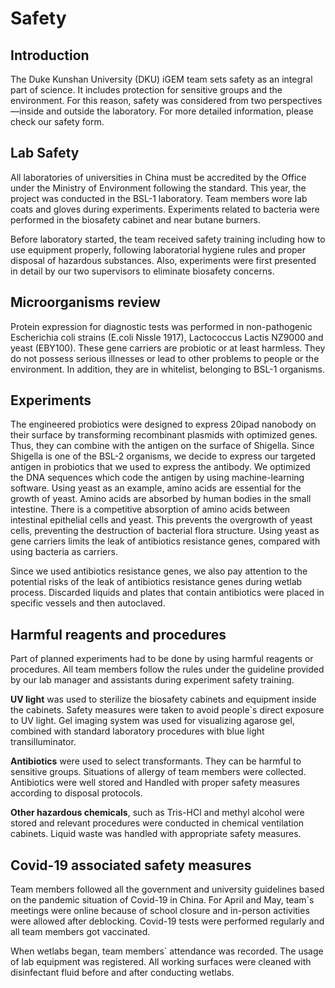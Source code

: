 # Safety
## Introduction
The Duke Kunshan University (DKU) iGEM team sets safety as an integral part of science. It includes protection for sensitive groups and the environment. For this reason, safety was considered from two perspectives—inside and outside the laboratory. For more detailed information, please check our safety form.
## Lab Safety
All laboratories of universities in China must be accredited by the Office under the Ministry of Environment following the standard. This year, the project was conducted in the BSL-1 laboratory. Team members wore lab coats and gloves during experiments. Experiments related to bacteria were performed in the biosafety cabinet and near butane burners.

Before laboratory started, the team received safety training including how to use equipment properly, following laboratorial hygiene rules and proper disposal of hazardous substances. Also, experiments were first presented in detail by our two supervisors to eliminate biosafety concerns.
## Microorganisms review
Protein expression for diagnostic tests was performed in non-pathogenic Escherichia coli strains (E.coli Nissle 1917), Lactococcus Lactis NZ9000 and yeast (EBY100). These gene carriers are probiotic or at least harmless. They do not possess serious illnesses or lead to other problems to people or the environment. In addition, they are in whitelist, belonging to BSL-1 organisms.
## Experiments
The engineered probiotics were designed to express 20ipad nanobody on their surface by transforming recombinant plasmids with optimized genes. Thus, they can combine with the antigen on the surface of Shigella. Since Shigella is one of the BSL-2 organisms, we decide to express our targeted antigen in probiotics that we used to express the antibody. We optimized the DNA sequences which code the antigen by using machine-learning software. Using yeast as an example, amino acids are essential for the growth of yeast. Amino acids are absorbed by human bodies in the small intestine. There is a competitive absorption of amino acids between intestinal epithelial cells and yeast. This prevents the overgrowth of yeast cells, preventing the destruction of bacterial flora structure. Using yeast as gene carriers limits the leak of antibiotics resistance genes, compared with using bacteria as carriers.

Since we used antibiotics resistance genes, we also pay attention to the potential risks of the leak of antibiotics resistance genes during wetlab process. Discarded liquids and plates that contain antibiotics were placed in specific vessels and then autoclaved. 
## Harmful reagents and procedures
Part of planned experiments had to be done by using harmful reagents or procedures. All team members follow the rules under the guideline provided by our lab manager and assistants during experiment safety training.

**UV light** was used to sterilize the biosafety cabinets and equipment inside the cabinets. Safety measures were taken to avoid people`s direct exposure to UV light. Gel imaging system was used for visualizing agarose gel, combined with standard laboratory procedures with blue light transilluminator.

**Antibiotics** were used to select transformants. They can be harmful to sensitive groups. Situations of allergy of team members were collected. Antibiotics were well stored and 
Handled with proper safety measures according to disposal protocols.

**Other hazardous chemicals**, such as Tris-HCl and methyl alcohol were stored and relevant procedures were conducted in chemical ventilation cabinets. Liquid waste was handled with appropriate safety measures.
## Covid-19 associated safety measures
Team members followed all the government and university guidelines based on the pandemic situation of Covid-19 in China. For April and May, team`s meetings were online because of school closure and in-person activities were allowed after deblocking. Covid-19 tests were performed regularly and all team members got vaccinated.

When wetlabs began, team members` attendance was recorded. The usage of lab equipment was registered. All working surfaces were cleaned with disinfectant fluid before and after conducting wetlabs.
